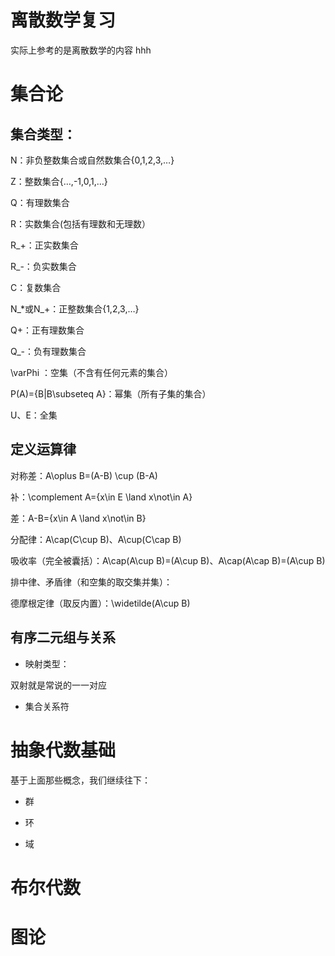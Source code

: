 # 离散数学复习

实际上参考的是离散数学的内容 hhh

# 集合论

## 集合类型：

N：非负整数集合或自然数集合\{0,1,2,3,…\}

Z：整数集合\{…,-1,0,1,…\}

Q：有理数集合

R：实数集合(包括有理数和无理数）

R_+：正实数集合

R_-：负实数集合

C：复数集合

N_*或N_+：正整数集合\{1,2,3,…\}

Q+：正有理数集合

Q_-：负有理数集合

\varPhi ：空集（不含有任何元素的集合）

P(A)=\{B|B\subseteq A\}：幂集（所有子集的集合）

U、E：全集

## 定义运算律

对称差：A\oplus B=(A-B) \cup (B-A)

补：\complement A=\{x\in E \land x\not\in A\}

差：A-B=\{x\in A \land x\not\in B\}

分配律：A\cap(C\cup B)、A\cup(C\cap B)

吸收率（完全被囊括）：A\cap(A\cup B)=(A\cup B)、A\cap(A\cap B)=(A\cup B)

排中律、矛盾律（和空集的取交集并集）：

德摩根定律（取反内置）：\widetilde(A\cup B)

## 有序二元组与关系

- 映射类型：

双射就是常说的一一对应

- 集合关系符

# 抽象代数基础

基于上面那些概念，我们继续往下：

- 群

- 环

- 域

# 布尔代数

# 图论
